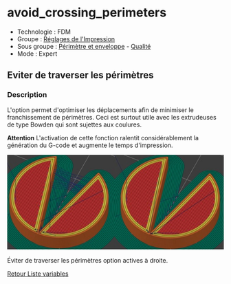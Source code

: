# avoid_crossing_perimeters

* Technologie : FDM
* Groupe : [Réglages de l'Impression](../print_settings/print_settings.md)
* Sous groupe : [Périmètre et enveloppe](../print_settings/print_settings.md#périmètre-et-enveloppe) - [Qualité](../print_settings/print_settings.md#qualité)
* Mode : Expert

## Eviter de traverser les périmètres

### Description

L'option permet d'optimiser les déplacements afin de minimiser le franchissement de périmètres. Ceci est surtout utile avec les extrudeuses de type Bowden qui sont sujettes aux coulures.

**Attention** L'activation de cette fonction ralentit considérablement la génération du G-code et augmente le temps d'impression.

![Éviter de traverser les périmètres option actives à droite*](./images/avoid_crossing_perimeters/001.jpeg)

Éviter de traverser les périmètres option actives à droite.

[Retour Liste variables](variable_list.md)